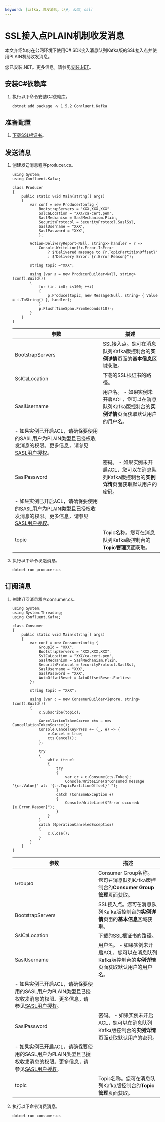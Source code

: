 ```yaml
---
keyword: [kafka, 收发消息, c\#, 公网, ssl]
---
```


# SSL接入点PLAIN机制收发消息

本文介绍如何在公网环境下使用C\# SDK接入消息队列Kafka版的SSL接入点并使用PLAIN机制收发消息。

您已安装.NET。更多信息，请参见[安装.NET](https://dotnet.microsoft.com/download)。

## 安装C\#依赖库

1.  执行以下命令安装C\#依赖库。

    ```
    dotnet add package -v 1.5.2 Confluent.Kafka
    ```


## 准备配置

1.  [下载SSL根证书](https://code.aliyun.com/alikafka/aliware-kafka-demos/raw/master/kafka-php-demo/vpc-ssl/ca-cert.pem)。


## 发送消息

1.  创建发送消息程序producer.cs。

    ```
    using System;
    using Confluent.Kafka;
    
    class Producer
    {
        public static void Main(string[] args)
        {
            var conf = new ProducerConfig {
                BootstrapServers = "XXX,XXX,XXX",
                SslCaLocation = "XXX/ca-cert.pem",
                SaslMechanism = SaslMechanism.Plain,
                SecurityProtocol = SecurityProtocol.SaslSsl,
                SaslUsername = "XXX",
                SaslPassword = "XXX",
                };
    
            Action<DeliveryReport<Null, string>> handler = r =>
                Console.WriteLine(!r.Error.IsError
                    ? $"Delivered message to {r.TopicPartitionOffset}"
                    : $"Delivery Error: {r.Error.Reason}");
    
            string topic ="XXX";
    
            using (var p = new ProducerBuilder<Null, string>(conf).Build())
            {
                for (int i=0; i<100; ++i)
                {
                    p.Produce(topic, new Message<Null, string> { Value = i.ToString() }, handler);
                }
                p.Flush(TimeSpan.FromSeconds(10));
            }
        }
    }
    ```

    |参数|描述|
    |--|--|
    |BootstrapServers|SSL接入点。您可在消息队列Kafka版控制台的**实例详情**页面的**基本信息**区域获取。|
    |SslCaLocation|下载的SSL根证书的路径。|
    |SaslUsername|用户名。    -   如果实例未开启ACL，您可以在消息队列Kafka版控制台的**实例详情**页面获取默认用户的用户名。
    -   如果实例已开启ACL，请确保要使用的SASL用户为PLAIN类型且已授权收发消息的权限。更多信息，请参见[SASL用户授权](/cn.zh-CN/权限控制/SASL用户授权.md)。 |
    |SaslPassword|密码。    -   如果实例未开启ACL，您可以在消息队列Kafka版控制台的**实例详情**页面获取默认用户的密码。
    -   如果实例已开启ACL，请确保要使用的SASL用户为PLAIN类型且已授权收发消息的权限。更多信息，请参见[SASL用户授权](/cn.zh-CN/权限控制/SASL用户授权.md)。 |
    |topic|Topic名称。您可在消息队列Kafka版控制台的**Topic管理**页面获取。|

2.  执行以下命令发送消息。

    ```
    dotnet run producer.cs
    ```


## 订阅消息

1.  创建订阅消息程序consumer.cs。

    ```
    using System;
    using System.Threading;
    using Confluent.Kafka;
    
    class Consumer
    {
        public static void Main(string[] args)
        {
            var conf = new ConsumerConfig {
                GroupId = "XXX",
                BootstrapServers = "XXX,XXX,XXX",
                SslCaLocation = "XXX/ca-cert.pem",
                SaslMechanism = SaslMechanism.Plain,
                SecurityProtocol = SecurityProtocol.SaslSsl,
                SaslUsername = "XXX",
                SaslPassword = "XXX",
                AutoOffsetReset = AutoOffsetReset.Earliest
            };
    
            string topic = "XXX";
    
            using (var c = new ConsumerBuilder<Ignore, string>(conf).Build())
            {
                c.Subscribe(topic);
    
                CancellationTokenSource cts = new CancellationTokenSource();
                Console.CancelKeyPress += (_, e) => {
                    e.Cancel = true;
                    cts.Cancel();
                };
    
                try
                {
                    while (true)
                    {
                        try
                        {
                            var cr = c.Consume(cts.Token);
                            Console.WriteLine($"Consumed message '{cr.Value}' at: '{cr.TopicPartitionOffset}'.");
                        }
                        catch (ConsumeException e)
                        {
                            Console.WriteLine($"Error occured: {e.Error.Reason}");
                        }
                    }
                }
                catch (OperationCanceledException)
                {
                    c.Close();
                }
            }
        }
    }
    ```

    |参数|描述|
    |--|--|
    |GroupId|Consumer Group名称。您可在消息队列Kafka版控制台的**Consumer Group管理**页面获取。|
    |BootstrapServers|SSL接入点。您可在消息队列Kafka版控制台的**实例详情**页面的**基本信息**区域获取。|
    |SslCaLocation|下载的SSL根证书的路径。|
    |SaslUsername|用户名。    -   如果实例未开启ACL，您可以在消息队列Kafka版控制台的**实例详情**页面获取默认用户的用户名。
    -   如果实例已开启ACL，请确保要使用的SASL用户为PLAIN类型且已授权收发消息的权限。更多信息，请参见[SASL用户授权](/cn.zh-CN/权限控制/SASL用户授权.md)。 |
    |SaslPassword|密码。    -   如果实例未开启ACL，您可以在消息队列Kafka版控制台的**实例详情**页面获取默认用户的密码。
    -   如果实例已开启ACL，请确保要使用的SASL用户为PLAIN类型且已授权收发消息的权限。更多信息，请参见[SASL用户授权](/cn.zh-CN/权限控制/SASL用户授权.md)。 |
    |topic|Topic名称。您可在消息队列Kafka版控制台的**Topic管理**页面获取。|

2.  执行以下命令消费消息。

    ```
    dotnet run consumer.cs
    ```


